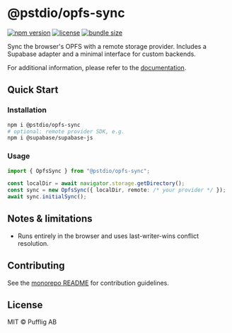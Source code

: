 # @pstdio/opfs-sync

[![npm version](https://img.shields.io/npm/v/@pstdio/opfs-sync.svg?color=blue)](https://www.npmjs.com/package/@pstdio/opfs-sync)
[![license](https://img.shields.io/npm/l/@pstdio/opfs-sync)](https://github.com/pufflyai/core-utils/blob/main/LICENSE)
[![bundle size](https://img.shields.io/bundlephobia/minzip/%40pstdio%2Fopfs-sync)](https://bundlephobia.com/package/%40pstdio%2Fopfs-sync)

Sync the browser's OPFS with a remote storage provider. Includes a Supabase adapter and a minimal interface for custom backends.

For additional information, please refer to the [documentation](https://pufflyai.github.io/core-utils/packages/opfs-sync).

## Quick Start

### Installation

```bash
npm i @pstdio/opfs-sync
# optional: remote provider SDK, e.g.
npm i @supabase/supabase-js
```

### Usage

```ts
import { OpfsSync } from "@pstdio/opfs-sync";

const localDir = await navigator.storage.getDirectory();
const sync = new OpfsSync({ localDir, remote: /* your provider */ });
await sync.initialSync();
```

## Notes & limitations

- Runs entirely in the browser and uses last-writer-wins conflict resolution.

## Contributing

See the [monorepo README](https://github.com/pufflyai/core-utils#readme) for contribution guidelines.

## License

MIT © Pufflig AB
